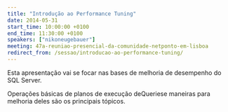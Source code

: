 ```yaml
---
title: "Introdução ao Performance Tuning"
date: 2014-05-31
start_time: 10:00:00 +0100
end_time: 11:30:00 +0100
speakers: ["nikoneugebauer"]
meeting: 47a-reuniao-presencial-da-comunidade-netponto-em-lisboa
redirect_from: /sessao/introducao-ao-performance-tuning/
---
```

Esta apresentação vai se focar nas bases de melhoria de desempenho do SQL Server.

Operações básicas de planos de execução deQueriese maneiras para melhoria deles são os principais tópicos.

